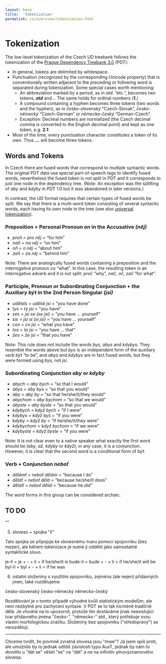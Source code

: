 ```yaml
---
layout: base
title:  'Tokenization'
permalink: cs/overview/tokenization.html
---
```


# Tokenization

The low-level tokenization of the Czech UD treebank follows the tokenization of the
[Prague Dependency Treebank 3.0](http://ufal.mff.cuni.cz/pdt3.0) (PDT):

* In general, tokens are delimited by whitespace.
* Punctuation (recognized by the corresponding Unicode property) that is conventionally written adjacent to the preceding or following word is separated during tokenization.
  Some special cases worth mentioning:
  * An abbreviation marked by a period, as in *atd.* “etc.”, becomes two tokens, *<b>atd</b>* and *<b>.</b>*. The same holds for ordinal numbers *(<b>1.</b>)*
  * A compound containing a hyphen becomes three tokens (two words and the hyphen), as in *česko-slovenský* “Czech-Slovak”, *česko-německý* “Czech-German” or *německo-český* “German-Czech”.
  * Exception: Decimal numbers are normalized (the Czech decimal comma is converted to the English decimal point) and kept as one token, e.g. *<b>2.1</b>*.
* Most of the time, every punctuation character constitutes a token of its own. Thus *<b>...</b>* will become three tokens.

## Words and Tokens

In Czech there are fused words that correspond to multiple syntactic words.
The original PDT data use special part-of-speech tags to identify fused words,
nevertheless the fused token is not split in PDT and it corresponds to just one node in the dependency tree.
(Note: An exception was the splitting of *aby* and *kdyby* in PDT 1.0 but it was abandoned in later versions.)

In contrast, the UD format requires that certain types of fused words be split.
We say that there is a multi-word token consisting of several syntactic words, each having its own node in the tree
(see also <a href="../../u/overview/tokenization.html">universal tokenization</a>).

### Preposition + Personal Pronoun *on* in the Accusative *(něj)*

* _proň_ = _pro něj_ = “for him”
* _naň_ = _na něj_ = “on him”
* _oň_ = _o něj_ = “about him”
* _zaň_ = _za něj_ = “behind him”

Note: There are analogically fused words containing a preposition and the interrogative pronoun _co_ “what”.
In this case, the resulting token is an interrogative adverb and it is not split: _proč_ “why”, _nač, oč, zač_ “for what”.

### Participle, Pronoun or Subordinating Conjunction + the Auxiliary *být* in the 2nd Person Singular *(jsi)*

* _udělals_ = _udělal jsi_ = “you have done”
* _tys_ = _ty jsi_ = “you have”
* _ses_ = _jsi se (se jsi)_ = “you have … yourself”
* _sis_ = _jsi si (si jsi)_ = “you have … yourself”
* _cos_ = _co jsi_ = “what you have”
* _tos_ = _to jsi_ = “you have … that”
* _žes_ = _že jsi_ = “that you have”

Note: This rule does not include the words _bys, abys_ and _kdybys._
They resemble the words above but _bys_ is an independent form of the auxiliary verb _být_ “to be”,
and _abys_ and _kdybys_ are in fact fused words, but they were formed using _bys,_ not _jsi._

### Subordinating Conjunction *aby* or *kdyby*

* _abych_ = _aby bych_ = “so that I would”
* _abys_ = _aby bys_ = “so that you would”
* _aby_ = _aby by_ = “so that he/she/it/they would”
* _abychom_ = _aby bychom_ = “so that we would”
* _abyste_ = _aby byste_ = “so that you would”
* _kdybych_ = _když bych_ = “if I were”
* _kdybys_ = _když bys_ = “if you were”
* _kdyby_ = _když by_ = “if he/she/it/they were”
* _kdybychom_ = _když bychom_ = “if we were”
* _kdybyste_ = _když byste_ = “if you were”

Note: It is not clear even to a native speaker what exactly the first word should be _(aby, až, kdyby_ or _když);_
in any case, it is a conjunction.
However, it is clear that the second word is a conditional form of _být._

### Verb + Conjunction _neboť_

* _dělámť_ = _neboť dělám_ = “because I do”
* _děláť_ = _neboť dělá_ = “because he/she/it does”
* _dělalť_ = _neboť dělal_ = “because he did”

The word forms in this group can be considered archaic.



## TO DO

“”

5. sloveso + spojka "li"

Tato spojka se připojuje ke slovesnému tvaru pomocí spojovníku (bez mezer), ale během tokenizace je nutné ji oddělit jako samostatné syntaktické slovo.

je-li = je + - + li = if he/she/it is
bude-li = bude + - + li = if he/she/it will be
byl-li = byl + - + li = if he was

6. ostatní složeniny s využitím spojovníku, zejména (ale nejen) přídavných jmen, také rozdělujeme

česko-slovenský
česko-německý
německo-český

Rozdělování je v tomto případě výhodné kvůli statistickým modelům, ale není nezbytné pro zachycení syntaxe.
V PDT se to tak nicméně tradičně dělá. Je vhodné na to upozornit, protože tím dostáváme jinak neexistující
tvar přídavného jména "česko-", "německo-" atd., který potřebuje svou vlastní morfologickou značku.
Složeniny bez spojovníku ("středopravý") se nerozdělují.

----------

Chceme tvrdit, že povinně zvratná slovesa jsou "mwe"? Já jsem spíš proti, ale umožnilo by to jednak odlišit závislosti typu AuxT, jednak by nám to dovolilo u "dát se" věšet "se" na "dát" a ne na infinitiv plnovýznamového slovesa.
